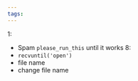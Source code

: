 ```yaml
---
tags:
---
```

1:
- Spam `please_run_this` until it works
8:
- `recvuntil('open')`
- file name
- change file name